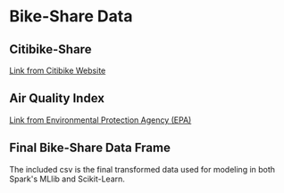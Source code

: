# Bike-Share Data

## Citibike-Share
[Link from Citibike Website](https://www.citibikenyc.com/system-data)

## Air Quality Index
[Link from Environmental Protection Agency (EPA)](https://www.epa.gov/outdoor-air-quality-data/download-daily-data)

## Final Bike-Share Data Frame
The included csv is the final transformed data used for modeling in both Spark's MLlib and Scikit-Learn.